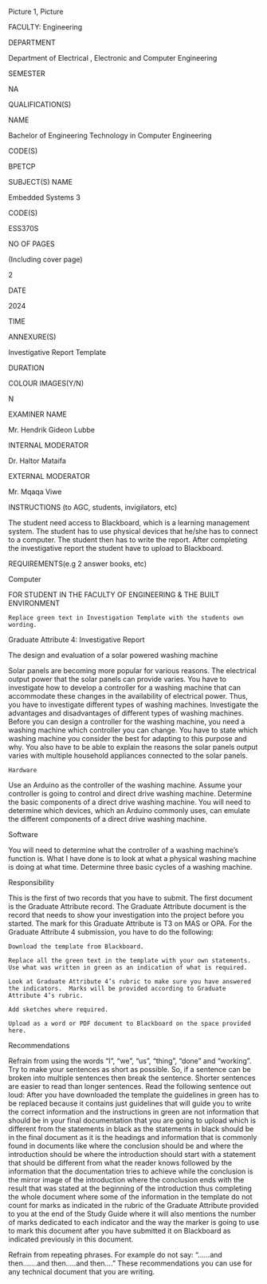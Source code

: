 Picture 1, Picture 

FACULTY:  Engineering 

 

DEPARTMENT 
	

Department of Electrical , Electronic and Computer Engineering 
	

SEMESTER 
	

NA 

QUALIFICATION(S) 

NAME 

 
	

Bachelor of Engineering Technology in Computer Engineering 
	

CODE(S) 
	

BPETCP 

SUBJECT(S) NAME 
	

Embedded Systems 3 
	

CODE(S) 
	

ESS370S 

NO OF PAGES 

(Including cover page) 
	

2 
	

DATE 
	

2024 
	

TIME 
	

 

ANNEXURE(S) 
	

Investigative Report Template 
	

DURATION 
	

 

COLOUR IMAGES(Y/N) 
	

N 

 

EXAMINER NAME 
	

Mr. Hendrik Gideon Lubbe 

INTERNAL MODERATOR 
	

Dr. Haltor Mataifa 

EXTERNAL MODERATOR 
	

Mr. Mqaqa Viwe 

INSTRUCTIONS (to AGC, students, invigilators, etc) 

The student need access to Blackboard, which is a learning management system.  The student has to use physical devices that he/she has to connect to a computer.  The student then has to write the report.  After completing the investigative report the student have to upload to Blackboard. 

REQUIREMENTS(e.g 2 answer books, etc) 

Computer 

  

FOR STUDENT IN THE FACULTY OF ENGINEERING & THE BUILT ENVIRONMENT 

 

    Replace green text in Investigation Template with the students own wording.   

 

 
	

 
	

 

 

 

Graduate Attribute 4: Investigative Report 

 

 

 

The design and evaluation of a solar powered washing machine 

 

  Solar panels are becoming more popular for various reasons.  The electrical output power that the solar panels can provide varies.  You have to investigate how to develop a controller for a washing machine that can accommodate these changes in the availability of electrical power.  Thus, you have to investigate different types of washing machines.  Investigate the advantages and disadvantages of different types of washing machines.  Before you can design a controller for the washing machine, you need a washing machine which controller you can change.  You have to state which washing machine you consider the best for adapting to this purpose and why.  You also have to be able to explain the reasons the solar panels output varies with multiple household appliances connected to the solar panels.   

    Hardware  

  Use an Arduino as the controller of the washing machine.  Assume your controller is going to control and direct drive washing machine.  Determine the basic components of a direct drive washing machine.  You will need to determine which devices, which an Arduino commonly uses, can emulate the different components of a direct drive washing machine.   

Software  

  You will need to determine what the controller of a washing machine’s function is.   What I have done is to look at what a physical washing machine is doing at what time.  Determine three basic cycles of a washing machine.   

Responsibility 

 

  This is the first of two records that you have to submit.  The first document is the Graduate Attribute record.  The Graduate Attribute document is the record that needs to show your investigation into the project before you started.  The mark for this Graduate Attribute is T3 on MAS or OPA.  For the Graduate Attribute 4 submission, you have to do the following: 

    Download the template from Blackboard. 

    Replace all the green text in the template with your own statements.  Use what was written in green as an indication of what is required. 

    Look at Graduate Attribute 4’s rubric to make sure you have answered the indicators.  Marks will be provided according to Graduate Attribute 4’s rubric. 

    Add sketches where required. 

    Upload as a word or PDF document to Blackboard on the space provided here. 

Recommendations 

  Refrain from using the words “I”, “we”, “us”, “thing”, “done” and “working”.  Try to make your sentences as short as possible.  So, if a sentence can be broken into multiple sentences then break the sentence.  Shorter sentences are easier to read than longer sentences.  Read the following sentence out loud: After you have downloaded the template the guidelines in green has to be replaced because it contains just guidelines that will guide you to write the correct information and the instructions in green are not information that should be in your final documentation that you are going to upload which is different from the statements in black as the statements in black should be in the final document as it is the headings and information that is commonly found in documents like where the conclusion should be and where the introduction should be where the introduction should start with a statement that should be different from what the reader knows followed by the information that the documentation tries to achieve while the conclusion is the mirror image of the introduction where the conclusion ends with the result that was stated at the beginning of the introduction thus completing the whole document where some of the information in the template do not count for marks as indicated in the rubric of the Graduate Attribute provided to you at the end of the Study Guide where it will also mentions the number of marks dedicated to each indicator and the way the marker is going to use to mark this document after you have submitted it on Blackboard as indicated previously in this document.  

   Refrain from repeating phrases.  For example do not say:  “……and then…….and then…..and then….”    These recommendations you can use for any technical document that you are writing.   

 

 
